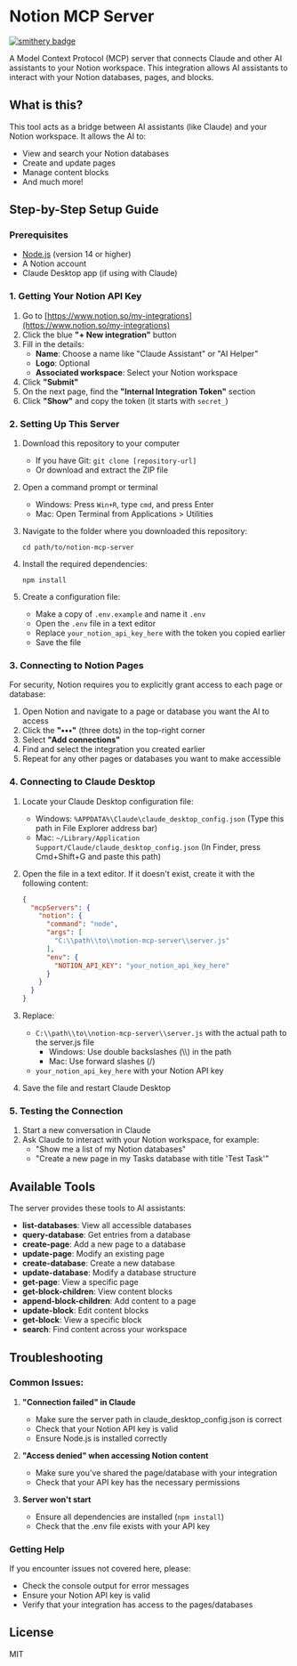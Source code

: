 # Notion MCP Server

[![smithery badge](https://smithery.ai/badge/@emmanuelsystems/mcpnotionslack)](https://smithery.ai/server/@emmanuelsystems/mcpnotionslack)

A Model Context Protocol (MCP) server that connects Claude and other AI assistants to your Notion workspace. This integration allows AI assistants to interact with your Notion databases, pages, and blocks.

## What is this?

This tool acts as a bridge between AI assistants (like Claude) and your Notion workspace. It allows the AI to:
- View and search your Notion databases
- Create and update pages
- Manage content blocks
- And much more!

## Step-by-Step Setup Guide

### Prerequisites
- [Node.js](https://nodejs.org/) (version 14 or higher)
- A Notion account
- Claude Desktop app (if using with Claude)

### 1. Getting Your Notion API Key

1. Go to [https://www.notion.so/my-integrations](https://www.notion.so/my-integrations)
2. Click the blue **"+ New integration"** button
3. Fill in the details:
   - **Name**: Choose a name like "Claude Assistant" or "AI Helper"
   - **Logo**: Optional
   - **Associated workspace**: Select your Notion workspace
4. Click **"Submit"**
5. On the next page, find the **"Internal Integration Token"** section
6. Click **"Show"** and copy the token (it starts with `secret_`)

### 2. Setting Up This Server

1. Download this repository to your computer
   - If you have Git: `git clone [repository-url]`
   - Or download and extract the ZIP file

2. Open a command prompt or terminal
   - Windows: Press `Win+R`, type `cmd`, and press Enter
   - Mac: Open Terminal from Applications > Utilities

3. Navigate to the folder where you downloaded this repository:
   ```
   cd path/to/notion-mcp-server
   ```

4. Install the required dependencies:
   ```
   npm install
   ```

5. Create a configuration file:
   - Make a copy of `.env.example` and name it `.env`
   - Open the `.env` file in a text editor
   - Replace `your_notion_api_key_here` with the token you copied earlier
   - Save the file

### 3. Connecting to Notion Pages

For security, Notion requires you to explicitly grant access to each page or database:

1. Open Notion and navigate to a page or database you want the AI to access
2. Click the **"•••"** (three dots) in the top-right corner
3. Select **"Add connections"**
4. Find and select the integration you created earlier
5. Repeat for any other pages or databases you want to make accessible

### 4. Connecting to Claude Desktop

1. Locate your Claude Desktop configuration file:
   - Windows: `%APPDATA%\Claude\claude_desktop_config.json`
     (Type this path in File Explorer address bar)
   - Mac: `~/Library/Application Support/Claude/claude_desktop_config.json`
     (In Finder, press Cmd+Shift+G and paste this path)

2. Open the file in a text editor. If it doesn't exist, create it with the following content:
   ```json
   {
     "mcpServers": {
       "notion": {
         "command": "node",
         "args": [
           "C:\\path\\to\\notion-mcp-server\\server.js"
         ],
         "env": {
           "NOTION_API_KEY": "your_notion_api_key_here"
         }
       }
     }
   }
   ```

3. Replace:
   - `C:\\path\\to\\notion-mcp-server\\server.js` with the actual path to the server.js file
     - Windows: Use double backslashes (\\\\) in the path
     - Mac: Use forward slashes (/)
   - `your_notion_api_key_here` with your Notion API key

4. Save the file and restart Claude Desktop

### 5. Testing the Connection

1. Start a new conversation in Claude
2. Ask Claude to interact with your Notion workspace, for example:
   - "Show me a list of my Notion databases"
   - "Create a new page in my Tasks database with title 'Test Task'"

## Available Tools

The server provides these tools to AI assistants:

- **list-databases**: View all accessible databases
- **query-database**: Get entries from a database
- **create-page**: Add a new page to a database
- **update-page**: Modify an existing page
- **create-database**: Create a new database
- **update-database**: Modify a database structure
- **get-page**: View a specific page
- **get-block-children**: View content blocks
- **append-block-children**: Add content to a page
- **update-block**: Edit content blocks
- **get-block**: View a specific block
- **search**: Find content across your workspace

## Troubleshooting

### Common Issues:

1. **"Connection failed" in Claude**
   - Make sure the server path in claude_desktop_config.json is correct
   - Check that your Notion API key is valid
   - Ensure Node.js is installed correctly

2. **"Access denied" when accessing Notion content**
   - Make sure you've shared the page/database with your integration
   - Check that your API key has the necessary permissions

3. **Server won't start**
   - Ensure all dependencies are installed (`npm install`)
   - Check that the .env file exists with your API key

### Getting Help

If you encounter issues not covered here, please:
- Check the console output for error messages
- Ensure your Notion API key is valid
- Verify that your integration has access to the pages/databases

## License

MIT
